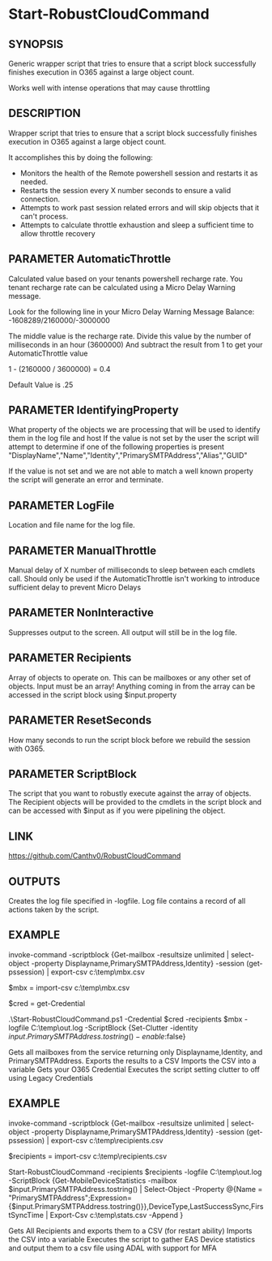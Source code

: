 # Start-RobustCloudCommand

## SYNOPSIS
Generic wrapper script that tries to ensure that a script block successfully finishes execution in O365 against a large object count.

Works well with intense operations that may cause throttling

## DESCRIPTION
Wrapper script that tries to ensure that a script block successfully finishes execution in O365 against a large object count.

It accomplishes this by doing the following:
* Monitors the health of the Remote powershell session and restarts it as needed.
* Restarts the session every X number seconds to ensure a valid connection.
* Attempts to work past session related errors and will skip objects that it can't process.
* Attempts to calculate throttle exhaustion and sleep a sufficient time to allow throttle recovery

## PARAMETER AutomaticThrottle
Calculated value based on your tenants powershell recharge rate.
You tenant recharge rate can be calculated using a Micro Delay Warning message.

Look for the following line in your Micro Delay Warning Message
Balance: -1608289/2160000/-3000000 

The middle value is the recharge rate.
Divide this value by the number of milliseconds in an hour (3600000)
And subtract the result from 1 to get your AutomaticThrottle value

1 - (2160000 / 3600000) = 0.4

Default Value is .25

## PARAMETER IdentifyingProperty
What property of the objects we are processing that will be used to identify them in the log file and host
If the value is not set by the user the script will attempt to determine if one of the following properties is present
"DisplayName","Name","Identity","PrimarySMTPAddress","Alias","GUID"

If the value is not set and we are not able to match a well known property the script will generate an error and terminate.

## PARAMETER LogFile
Location and file name for the log file.

## PARAMETER ManualThrottle
Manual delay of X number of milliseconds to sleep between each cmdlets call.
Should only be used if the AutomaticThrottle isn't working to introduce sufficient delay to prevent Micro Delays

## PARAMETER NonInteractive
Suppresses output to the screen.  All output will still be in the log file.

## PARAMETER Recipients
Array of objects to operate on. This can be mailboxes or any other set of objects.
Input must be an array!
Anything coming in from the array can be accessed in the script block using $input.property

## PARAMETER ResetSeconds
How many seconds to run the script block before we rebuild the session with O365.

## PARAMETER ScriptBlock
The script that you want to robustly execute against the array of objects.  The Recipient objects will be provided to the cmdlets in the script block
and can be accessed with $input as if you were pipelining the object.

## LINK
https://github.com/Canthv0/RobustCloudCommand

## OUTPUTS
Creates the log file specified in -logfile.  Log file contains a record of all actions taken by the script.

## EXAMPLE
invoke-command -scriptblock {Get-mailbox -resultsize unlimited | select-object -property Displayname,PrimarySMTPAddress,Identity} -session (get-pssession) | export-csv c:\temp\mbx.csv

$mbx = import-csv c:\temp\mbx.csv

$cred = get-Credential

.\Start-RobustCloudCommand.ps1 -Credential $cred -recipients $mbx -logfile C:\temp\out.log -ScriptBlock {Set-Clutter -identity $input.PrimarySMTPAddress.tostring() -enable:$false}

Gets all mailboxes from the service returning only Displayname,Identity, and PrimarySMTPAddress.  Exports the results to a CSV
Imports the CSV into a variable
Gets your O365 Credential
Executes the script setting clutter to off using Legacy Credentials

## EXAMPLE
invoke-command -scriptblock {Get-mailbox -resultsize unlimited | select-object -property Displayname,PrimarySMTPAddress,Identity} -session (get-pssession) | export-csv c:\temp\recipients.csv

$recipients = import-csv c:\temp\recipients.csv

Start-RobustCloudCommand -recipients $recipients -logfile C:\temp\out.log -ScriptBlock {Get-MobileDeviceStatistics -mailbox $input.PrimarySMTPAddress.tostring() | Select-Object -Property @{Name = "PrimarySMTPAddress";Expression={$input.PrimarySMTPAddress.tostring()}},DeviceType,LastSuccessSync,FirstSyncTime | Export-Csv c:\temp\stats.csv -Append }

Gets All Recipients and exports them to a CSV (for restart ability)
Imports the CSV into a variable
Executes the script to gather EAS Device statistics and output them to a csv file using ADAL with support for MFA
